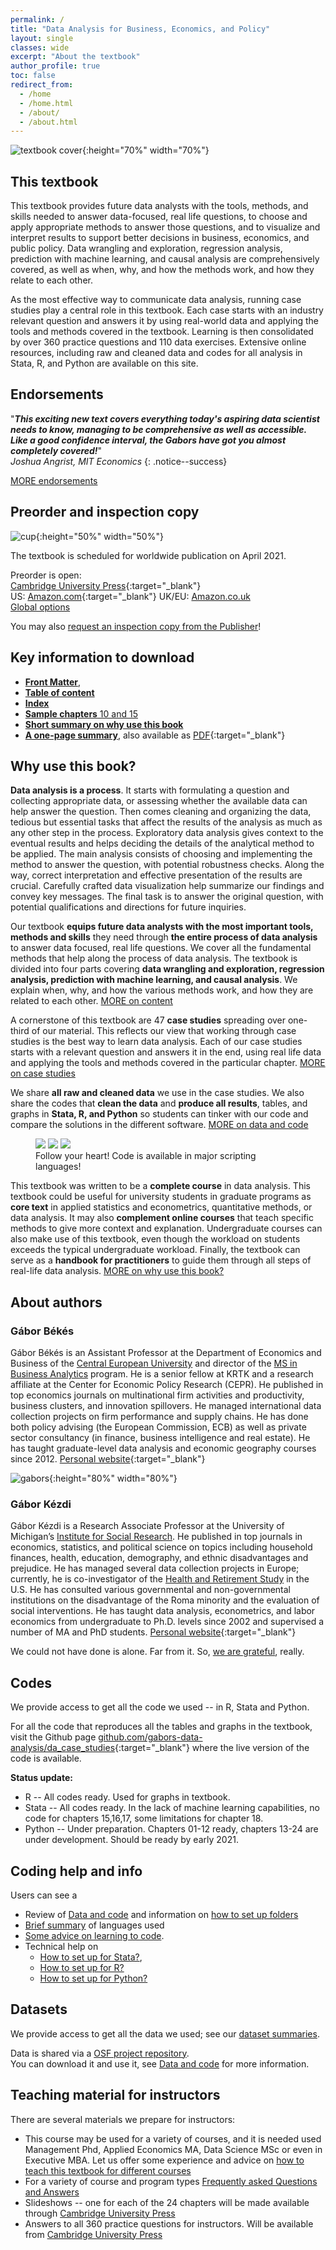 ```yaml
---
permalink: /
title: "Data Analysis for Business, Economics, and Policy"
layout: single
classes: wide
excerpt: "About the textbook"
author_profile: true
toc: false
redirect_from:
  - /home
  - /home.html
  - /about/
  - /about.html
---
```


![textbook cover](images/cover-highdef.jpg){:height="70%" width="70%"}
<!---
toc: true
-->



## This textbook
This textbook provides future data analysts with the tools, methods, and skills needed to answer data-focused, real life questions, to choose and apply appropriate methods to answer those questions, and to visualize and interpret results to support better decisions in business, economics, and public policy. Data wrangling and exploration, regression analysis, prediction with machine learning, and causal analysis are comprehensively covered, as well as when, why, and how the methods work, and how they relate to each other.

As the most effective way to communicate data analysis, running case studies play a central role in this textbook. Each case starts with an industry relevant question and answers it by using real-world data and applying the tools and methods covered in the textbook. Learning is then consolidated by over 360 practice questions and 110 data exercises. Extensive online resources, including raw and cleaned data and codes for all analysis in Stata, R, and Python are available on this site.


## Endorsements

"***This exciting new text covers everything today's aspiring data scientist needs to know, managing to be comprehensive as well as accessible.  Like a good confidence interval, the Gabors have got you almost completely covered!***"  
*Joshua Angrist, MIT Economics*
{: .notice--success}

[MORE endorsements](endorsements)


## Preorder and inspection copy

![cup](images/cup1.png){:height="50%" width="50%"}  

The textbook is scheduled for worldwide publication on April 2021. 

Preorder is open:   
 [Cambridge University Press](https://www.cambridge.org/us/academic/subjects/economics/econometrics-statistics-and-mathematical-economics/data-analysis-business-economics-and-policy?format=HC){:target="_blank"}   
 US: [Amazon.com](https://www.amazon.com/Data-Analysis-Business-Economics-Policy-dp-1108716202/dp/1108716202/ref=mt_other?_encoding=UTF8&me=&qid=){:target="_blank"} UK/EU: [Amazon.co.uk](https://www.amazon.co.uk/Data-Analysis-Business-Economics-Policy/dp/1108716202/ref=tmm_pap_swatch_0?_encoding=UTF8&qid=1610556590&sr=8-3)    
[Global options](preorder)


You may also [request an inspection copy from the Publisher](http://cambridge.force.com/Samples?isbn=9781108716208&Title=Data+Analysis+for+Business%2C+Economics%2C+and+Policy&Author=B%C3%A9k%C3%A9s%2FK%C3%A9zdi)!

## Key information to download

* [**Front Matter**](https://assets.cambridge.org/97811084/83018/frontmatter/9781108483018_frontmatter.pdf),   
* [**Table of content**](https://assets.cambridge.org/97811084/83018/toc/9781108483018_toc.pdf)    
* [**Index**](https://assets.cambridge.org/97811084/83018/index/9781108483018_index.pdf)   
* [**Sample chapters** 10 and 15](https://www.book2look.com/vbook.aspx?id=9781108483018)   
* [**Short summary on why use this book**](/files/bekes-kezdi-data-analysis-summary.pdf)   
* [**A one-page summary**](one-page-summary), also available as [PDF]((/files/gabors_da_1pager.pdf)){:target="_blank"}    




## Why use this book?

**Data analysis is a process**. It starts with formulating a question and collecting appropriate data, or assessing whether the available data can help answer the question. Then comes cleaning and organizing the data, tedious but essential tasks that affect the results of the analysis as much as any other step in the process. Exploratory data analysis gives context to the eventual results and helps deciding the details of the analytical method to be applied. The main analysis consists of choosing and implementing the method to answer the question, with potential robustness checks. Along the way, correct interpretation and effective presentation of the results are crucial. Carefully crafted data visualization help summarize our findings and convey key messages. The final task is to answer the original question, with potential qualifications and directions for future inquiries.

Our textbook **equips future data analysts with the most important tools, methods and skills** they need through **the entire process of data analysis** to answer data focused, real life questions. We cover all the fundamental methods that help along the process of data analysis. The textbook is divided into four parts covering **data wrangling and exploration, regression analysis, prediction with machine learning, and causal analysis**. We explain when, why, and how the various methods work, and how they are related to each other. [MORE on content](/chapters)

A cornerstone of this textbook are 47 **case studies** spreading over one-third of our material. This
reflects our view that working through case studies is the best way to learn data analysis. Each of our
case studies starts with a relevant question and answers it in the end, using real life data and applying
the tools and methods covered in the particular chapter. [MORE on case studies](casestudies)

We share **all raw and cleaned data** we use in the case studies. We also share the codes that **clean the data** and **produce all results**, tables, and graphs in **Stata, R, and Python** so students can tinker with our code and compare the solutions in the different software. [MORE on data and code](/data-and-code)


<figure class="third">
	<img src="/images/stata.png">
	<img src="/images/r.png">
	<img src="/images/python1.png">
	<figcaption>Follow your heart! Code is available in major scripting languages! </figcaption>
</figure>

This textbook was written to be a **complete course** in data analysis. This textbook could be useful for university students in graduate programs as **core text** in applied statistics and econometrics, quantitative methods, or data analysis. It may also **complement online courses** that teach specific methods to give more context and explanation. Undergraduate courses can also make use of this textbook, even though the workload on students exceeds the typical undergraduate workload. Finally, the textbook can serve as a **handbook for practitioners** to guide them through all steps of real-life data analysis. [MORE on why use this book?](/whythisbook)


## About authors

### Gábor Békés
Gábor Békés is an Assistant Professor at the Department of Economics and Business of the [Central European University](https://economics.ceu.edu/) and director of the [MS in Business Analytics](https://economics.ceu.edu/program/master-science-business-analytics) program. He is a senior fellow at KRTK and a research affiliate at the Center for Economic Policy Research (CEPR). He published in top economics journals on multinational firm activities and productivity, business clusters, and innovation spillovers. He managed international data collection projects on firm performance and supply chains. He has done both policy advising (the European Commission, ECB) as well as private sector consultancy (in finance, business intelligence and real estate). He has taught graduate-level data analysis and economic geography courses since 2012. [Personal website](https://sites.google.com/site/bekesg){:target="_blank"}

![gabors](images/gaborok-balaton2a.png){:height="80%" width="80%"}


### Gábor Kézdi
Gábor Kézdi is a Research Associate Professor at the University of Michigan’s [Institute for Social Research](https://isr.umich.edu/). He published in top journals in economics, statistics, and political science on topics including household finances, health, education, demography, and ethnic disadvantages and prejudice. He has managed several data collection projects in Europe; currently, he is co-investigator of the [Health and Retirement Study](https://hrs.isr.umich.edu/about) in the U.S.  He has consulted various governmental and non-governmental institutions on the disadvantage of the Roma minority and the evaluation of social interventions. He has taught data analysis, econometrics, and labor economics from undergraduate to Ph.D. levels since 2002 and supervised a number of MA and PhD students.  [Personal website](https://sites.google.com/site/gaborkezdi/home?authuser=1){:target="_blank"}


<!---
[More on authors](authors)
-->

We could not have done is alone. Far from it. So, [we are grateful](/our-thanks/), really. 


## Codes

We provide access to get all the code we used --  in R, Stata and Python.  

For all the code that reproduces all the tables and graphs in the textbook, visit the Github page [github.com/gabors-data-analysis/da_case_studies](https://github.com/gabors-data-analysis/da_case_studies){:target="_blank"} where the live version of the code is available. 


**Status update:**      
* R -- All codes ready. Used for graphs in textbook.
* Stata -- All codes ready. In the lack of machine learning capabilities, no code for chapters 15,16,17, some limitations for chapter 18.
* Python -- Under preparation. Chapters 01-12 ready, chapters 13-24 are under development. Should be ready by early 2021.


## Coding help and info

Users can see a 
* Review of [Data and code](/data-and-code) and information on [how to set up folders](/data-and-code/#folder-setup)
* [Brief summary](/languages/) of languages used 
* [Some advice on learning to code](/code-learn/).
* Technical help on   
    * [How to set up for Stata?](/howto-stata/), 
    * [How to set up for R?](/howto-r/) 
    * [How to set up for Python?](/howto-python/)

## Datasets

We provide access to get all the data we used; see our [dataset summaries](/datasets).    

Data is shared via a [OSF project repository](https://osf.io/7epdj/).   
You can download it and use it, see  [Data and code](/data-and-code) for more information. 

## Teaching material for instructors

There are several materials we prepare for instructors:

* This course may be used for a variety of courses, and it is needed used Management Phd, Applied Economics MA, Data Science MSc or even in Executive MBA. Let us offer some experience and advice on [how to teach this textbook for different courses](/teaching-guide/)
* For a variety of course and program types [Frequently asked Questions and Answers](/instructor-faq/)
* Slideshows -- one for each of the 24 chapters will be made available through [Cambridge University Press](https://www.cambridge.org/us/academic/subjects/economics/econometrics-statistics-and-mathematical-economics/data-analysis-business-economics-and-policy?format=HC)
* Answers to all 360 practice questions for instructors. Will be available from
 [Cambridge University Press](https://www.cambridge.org/us/academic/subjects/economics/econometrics-statistics-and-mathematical-economics/data-analysis-business-economics-and-policy?format=HC)




